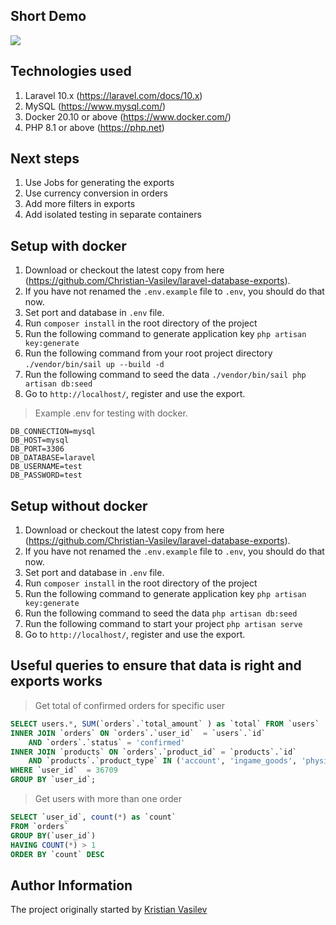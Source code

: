 ## Short Demo

![](https://i.imgur.com/IjehXh8.gif)

## Technologies used
1. Laravel 10.x (https://laravel.com/docs/10.x)
2. MySQL (https://www.mysql.com/)
3. Docker 20.10 or above (https://www.docker.com/)
4. PHP 8.1 or above (https://php.net)

## Next steps
1. Use Jobs for generating the exports
2. Use currency conversion in orders
3. Add more filters in exports
4. Add isolated testing in separate containers

## Setup with docker

1. Download or checkout the latest copy from here (https://github.com/Christian-Vasilev/laravel-database-exports).
2. If you have not renamed the `.env.example` file to `.env`, you should do that now.
3. Set port and database in `.env` file.
4. Run `composer install` in the root directory of the project
5. Run the following command to generate application key `php artisan key:generate`
6. Run the following command from your root project directory `./vendor/bin/sail up --build -d`
7. Run the following command to seed the data `./vendor/bin/sail php artisan db:seed`
8. Go to `http://localhost/`, register and use the export.

> Example .env for testing with docker.

```env
DB_CONNECTION=mysql
DB_HOST=mysql
DB_PORT=3306
DB_DATABASE=laravel
DB_USERNAME=test
DB_PASSWORD=test
```

## Setup without docker

1. Download or checkout the latest copy from here (https://github.com/Christian-Vasilev/laravel-database-exports).
2. If you have not renamed the `.env.example` file to `.env`, you should do that now.
3. Set port and database in `.env` file.
4. Run `composer install` in the root directory of the project
5. Run the following command to generate application key `php artisan key:generate`
6. Run the following command to seed the data `php artisan db:seed`
7. Run the following command to start your project `php artisan serve`
8. Go to `http://localhost/`, register and use the export.


## Useful queries to ensure that data is right and exports works

> Get total of confirmed orders for specific user

```sql
SELECT users.*, SUM(`orders`.`total_amount` ) as `total` FROM `users`
INNER JOIN `orders` ON `orders`.`user_id`  = `users`.`id`
    AND `orders`.`status` = 'confirmed'
INNER JOIN `products` ON `orders`.`product_id` = `products`.`id`
    AND `products`.`product_type` IN ('account', 'ingame_goods', 'physical_goods')
WHERE `user_id`  = 36709
GROUP BY `user_id`;
```

> Get users with more than one order
```sql
SELECT `user_id`, count(*) as `count`
FROM `orders`
GROUP BY(`user_id`)
HAVING COUNT(*) > 1
ORDER BY `count` DESC
```

## Author Information
The project originally started by [Kristian Vasilev](https://github.com/Christian-Vasilev)
